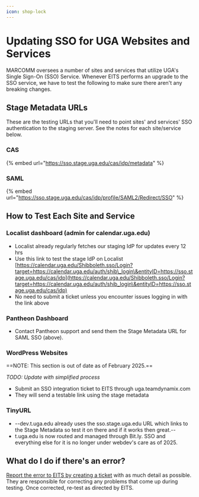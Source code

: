 ```yaml
---
icon: shop-lock
---
```


# Updating SSO for UGA Websites and Services

MARCOMM oversees a number of sites and services that utilize UGA's Single Sign-On (SSO) Service. Whenever EITS performs an upgrade to the SSO service, we have to test the following to make sure there aren't any breaking changes.

## Stage Metadata URLs

These are the testing URLs that you'll need to point sites' and services' SSO authentication to the staging server. See the notes for each site/service below.

### CAS

{% embed url="https://sso.stage.uga.edu/cas/idp/metadata" %}

### SAML

{% embed url="https://sso.stage.uga.edu/cas/idp/profile/SAML2/Redirect/SSO" %}

## How to Test Each Site and Service

### Localist dashboard (admin for calendar.uga.edu)

* Localist already regularly fetches our staging IdP for updates every 12 hrs
* Use this link to test the stage IdP on Localist [https://calendar.uga.edu/Shibboleth.sso/Login?target=https://calendar.uga.edu/auth/shib\_login\&entityID=https://sso.stage.uga.edu/cas/idp](https://calendar.uga.edu/Shibboleth.sso/Login?target=https://calendar.uga.edu/auth/shib_login\&entityID=https://sso.stage.uga.edu/cas/idp)
* No need to submit a ticket unless you encounter issues logging in with the link above

### Pantheon Dashboard

* Contact Pantheon support and send them the Stage Metadata URL for SAML SSO (above).

### WordPress Websites

\==NOTE: This section is out of date as of February 2025.==

_TODO: Update with simplified process_

* Submit an SSO integration ticket to EITS through uga.teamdynamix.com
* They will send a testable link using the stage metadata

### TinyURL

* \--dev.t.uga.edu already uses the sso.stage.uga.edu URL which links to the Stage Metadata so test it on there and if it works then great.--
* t.uga.edu is now routed and managed through Bit.ly. SSO and everything else for it is no longer under webdev's care as of 2025.

## What do I do if there's an error?

[Report the error to EITS by creating a ticket](https://uga.teamdynamix.com/TDClient/3190/eitsclientportal/Requests/TicketRequests/NewForm?ID=oXtGkWjLp04_\&RequestorType=Service) with as much detail as possible. They are responsible for correcting any problems that come up during testing. Once corrected, re-test as directed by EITS.
